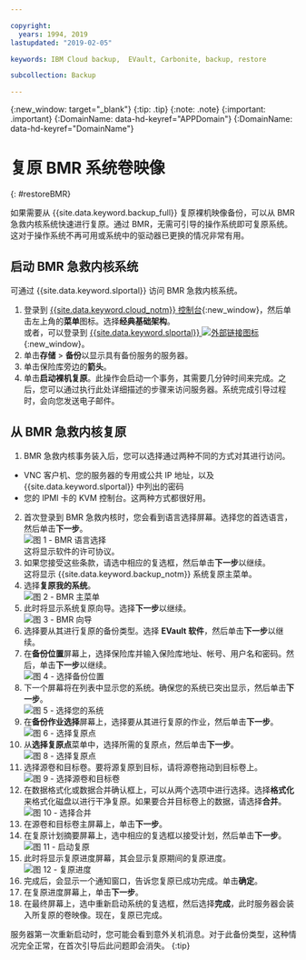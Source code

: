 ```yaml
---

copyright:
  years: 1994, 2019
lastupdated: "2019-02-05"

keywords: IBM Cloud backup,  EVault, Carbonite, backup, restore

subcollection: Backup

---
```

{:new_window: target="_blank"}
{:tip: .tip}
{:note: .note}
{:important: .important}
{:DomainName: data-hd-keyref="APPDomain"}
{:DomainName: data-hd-keyref="DomainName"}

# 复原 BMR 系统卷映像
{: #restoreBMR}

如果需要从 {{site.data.keyword.backup_full}} 复原裸机映像备份，可以从 BMR 急救内核系统快速进行复原。通过 BMR，无需可引导的操作系统即可复原系统。这对于操作系统不再可用或系统中的驱动器已更换的情况非常有用。

## 启动 BMR 急救内核系统

可通过 {{site.data.keyword.slportal}} 访问 BMR 急救内核系统。
1. 登录到 [{{site.data.keyword.cloud_notm}} 控制台](https://{DomainName}){:new_window}，然后单击左上角的**菜单**图标。选择**经典基础架构**。<br/>
   或者，可以登录到 [{{site.data.keyword.slportal}} ![外部链接图标](../../icons/launch-glyph.svg "外部链接图标")](https://control.softlayer.com/){:new_window}。
2. 单击**存储** > **备份**以显示具有备份服务的服务器。
3. 单击保险库旁边的**箭头**。
4. 单击**启动裸机复原**。此操作会启动一个事务，其需要几分钟时间来完成。之后，您可以通过执行此处详细描述的步骤来访问服务器。系统完成引导过程时，会向您发送电子邮件。


## 从 BMR 急救内核复原

1. BMR 急救内核事务装入后，您可以选择通过两种不同的方式对其进行访问。
  - VNC 客户机、您的服务器的专用或公共 IP 地址，以及 {{site.data.keyword.slportal}} 中列出的密码
  - 您的 IPMI 卡的 KVM 控制台。这两种方式都很好用。
2. 首次登录到 BMR 急救内核时，您会看到语言选择屏幕。选择您的首选语言，然后单击**下一步**。
<br/>![图 1 - BMR 语言选择](/images/bmr1.png)<br/> 这将显示软件的许可协议。
3. 如果您接受这些条款，请选中相应的复选框，然后单击**下一步**以继续。<br/> 这将显示 {{site.data.keyword.backup_notm}} 系统复原主菜单。
4. 选择**复原我的系统**。
<br/>![图 2 - BMR 主菜单](/images/bmr2.png)
5. 此时将显示系统复原向导。选择**下一步**以继续。
<br/>![图 3 - BMR 向导](/images/bmr3.png)
6. 选择要从其进行复原的备份类型。选择 **EVault 软件**，然后单击**下一步**以继续。
7. 在**备份位置**屏幕上，选择保险库并输入保险库地址、帐号、用户名和密码。然后，单击**下一步**以继续。
<br/>![图 4 - 选择备份位置](/images/bmr4.png)
8. 下一个屏幕将在列表中显示您的系统。确保您的系统已突出显示，然后单击**下一步**。
<br/>![图 5 - 选择您的系统](/images/bmr5.png)
9. 在**备份作业选择**屏幕上，选择要从其进行复原的作业，然后单击**下一步**。
<br/>![图 6 - 选择复原点](/images/bmr6.png)
10. 从**选择复原点**菜单中，选择所需的复原点，然后单击**下一步**。
<br/>![图 8 - 选择复原点](/images/bmr8.png)
11. 选择源卷和目标卷。要将源复原到目标，请将源卷拖动到目标卷上。
<br/>![图 9 - 选择源卷和目标卷](/images/bmr9.png)
12. 在数据格式化或数据合并确认框上，可以从两个选项中进行选择。选择**格式化**来格式化磁盘以进行干净复原。如果要合并目标卷上的数据，请选择**合并**。
<br/>![图 10 - 选择合并](/images/bmr10.png)
13. 在源卷和目标卷主屏幕上，单击**下一步**。
14. 在复原计划摘要屏幕上，选中相应的复选框以接受计划，然后单击**下一步**。
<br/>![图 11 - 启动复原](/images/bmr11.png)
15. 此时将显示复原进度屏幕，其会显示复原期间的复原进度。
<br/>![图 12 - 复原进度](/images/bmr12.png)
16. 完成后，会显示一个通知窗口，告诉您复原已成功完成。单击**确定**。
17. 在复原进度屏幕上，单击**下一步**。
18. 在最终屏幕上，选中重新启动系统的复选框，然后选择**完成**，此时服务器会装入所复原的卷映像。现在，复原已完成。<br/>

  服务器第一次重新启动时，您可能会看到意外关机消息。对于此备份类型，这种情况完全正常，在首次引导后此问题即会消失。
  {:tip}
